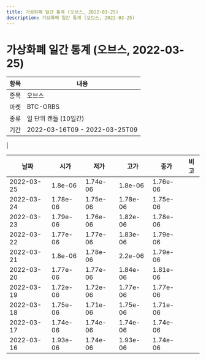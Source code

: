 ```yaml
---
title: 가상화폐 일간 통계 (오브스, 2022-03-25)
description: 가상화폐 일간 통계 (오브스, 2022-03-25)
---
```


가상화폐 일간 통계 (오브스, 2022-03-25)
===

|항목|내용|
|--|--|
|종목|오브스|
|마켓|BTC-ORBS|
|종류|일 단위 캔들 (10일간)|
|기간|2022-03-16T09 - 2022-03-25T09
|

|날짜|시가|저가|고가|종가|비고|
|--|--|--|--|--|--|
|2022-03-25|1.8e-06|1.74e-06|1.8e-06|1.76e-06|    |
|2022-03-24|1.78e-06|1.75e-06|1.78e-06|1.75e-06|    |
|2022-03-23|1.79e-06|1.76e-06|1.82e-06|1.78e-06|    |
|2022-03-22|1.77e-06|1.77e-06|1.83e-06|1.79e-06|    |
|2022-03-21|1.8e-06|1.78e-06|2.2e-06|1.79e-06|    |
|2022-03-20|1.77e-06|1.77e-06|1.84e-06|1.81e-06|    |
|2022-03-19|1.72e-06|1.72e-06|1.77e-06|1.77e-06|    |
|2022-03-18|1.75e-06|1.71e-06|1.75e-06|1.71e-06|    |
|2022-03-17|1.74e-06|1.74e-06|1.74e-06|1.74e-06|    |
|2022-03-16|1.93e-06|1.74e-06|1.93e-06|1.74e-06|    |
